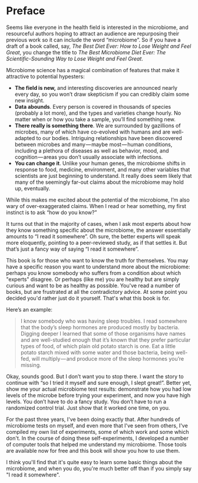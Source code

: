 # Preface

Seems like everyone in the health field is interested in the microbiome, and resourceful authors hoping to attract an audience are repurposing their previous work so it can include the word “microbiome”. So if you have a draft of a book called, say, *The Best Diet Ever: How to Lose Weight and Feel Great*, you change the title to *The Best Microbiome Diet Ever: The Scientific-Sounding Way to Lose Weight and Feel Great*.

Microbiome science has a magical combination of features that make it attractive to potential hypesters:

* **The field is new,** and interesting discoveries are announced nearly every day, so you won’t draw skepticism if you can credibly claim some new insight.
* **Data abounds**. Every person is covered in thousands of species (probably a lot more), and the types and varieties change hourly. No matter when or how you take a sample, you’ll find something new.
* **There really is something there**. We are surrounded by gazillions of microbes, many of which have co-evolved with humans and are well-adapted to our bodies. Intriguing relationships have been discovered between microbes and many — maybe most — human conditions, including a plethora of diseases as well as behavior, mood, and cognition — areas you don’t usually associate with infections.
* **You can change it**. Unlike your human genes, the microbiome shifts in response to food, medicine, environment, and many other variables that scientists are just beginning to understand. It really does seem likely that many of the seemingly far-out claims about the microbiome may hold up, eventually.

While this makes me excited about the potential of the microbiome, I’m also wary of over-exaggerated claims. When I read or hear something, my first instinct is to ask “how do you know?”

It turns out that in the majority of cases, when I ask most experts about how they know something specific about the microbiome, the answer essentially amounts to “I read it somewhere”. Oh sure, the better experts will speak more eloquently, pointing to a peer-reviewed study, as if that settles it. But that’s just a fancy way of saying “I read it somewhere”.

This book is for those who want to know the truth for themselves. You may have a specific reason you want to understand more about the microbiome: perhaps you know somebody who suffers from a condition about which "experts" disagree. Or perhaps (like me) you are healthy but are simply curious and want to be as healthy as possible. You've read a number of books, but are frustrated at all the contradictory advice. At some point you decided you'd rather just do it yourself. That's what this book is for.

Here’s an example:

> I know somebody who was having sleep troubles. I read somewhere that the body’s sleep hormones are produced mostly by bacteria. Digging deeper I learned that some of those organisms have names and are well-studied enough that it’s known that they prefer particular types of food, of which plain old potato starch is one. Eat a little potato starch mixed with some water and those bacteria, being well-fed, will multiply — and produce more of the sleep hormones you’re missing.

Okay, sounds good. But I don’t want you to stop there. I want the story to continue with “so I tried it myself and sure enough, I slept great!”.
Better yet, show me your actual microbiome test results: demonstrate how you had low levels of the microbe before trying your experiment, and now you have high levels. You don’t have to do a fancy study. You don’t have to run a randomized control trial. Just show that it worked one time, on you.

For the past three years, I've been doing exactly that. After hundreds of microbiome tests on myself, and even more that I've seen from others, I've compiled my own list of experiments, some of which work and some which don't. In the course of doing these self-experiments, I developed a number of computer tools that helped me understand my microbiome.  Those tools are available now for free and this book will show you how to use them.

I think you'll find that it's quite easy to learn some basic things about the microbiome, and when you do, you're much better off than if you simply say "I read it somewhere".

